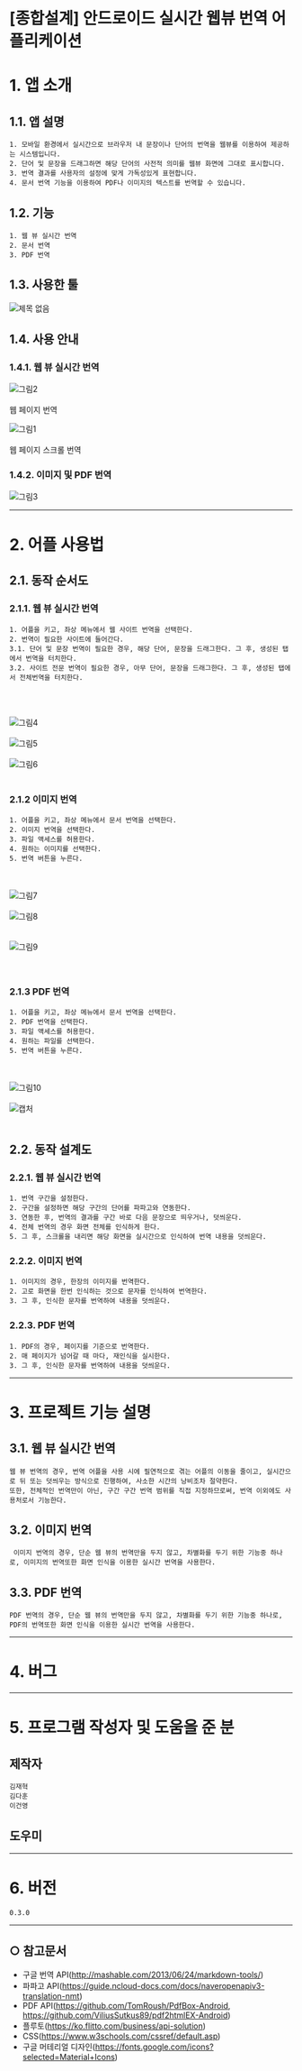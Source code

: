 [종합설계] 안드로이드 실시간 웹뷰 번역 어플리케이션
======================

# 1. 앱 소개
## 1.1. 앱 설명
    1. 모바일 환경에서 실시간으로 브라우저 내 문장이나 단어의 번역을 웹뷰를 이용하여 제공하는 시스템입니다.
    2. 단어 및 문장을 드래그하면 해당 단어의 사전적 의미를 웹뷰 화면에 그대로 표시합니다.
    3. 번역 결과를 사용자의 설정에 맞게 가독성있게 표현합니다.
    4. 문서 번역 기능을 이용하여 PDF나 이미지의 텍스트를 번역할 수 있습니다.
    
## 1.2. 기능
    1. 웹 뷰 실시간 번역
    2. 문서 번역
    3. PDF 번역
    
## 1.3. 사용한 툴
![제목 없음](https://user-images.githubusercontent.com/95574210/187355845-0f44318f-027d-4ab2-a406-79b17d68cfd1.png)

## 1.4. 사용 안내
### 1.4.1. 웹 뷰 실시간 번역
![그림2](https://user-images.githubusercontent.com/95574210/187357016-f6c8e372-8a69-438c-9d6f-bf0c9c227c80.png)
<br><br/>웹 페이지 번역

![그림1](https://user-images.githubusercontent.com/95574210/187357085-548e3566-1568-47dc-84fb-d7803ef1c1bf.png)
<br><br/>웹 페이지 스크롤 번역

### 1.4.2. 이미지 및 PDF 번역

![그림3](https://user-images.githubusercontent.com/95574210/187357159-167ca2f0-a877-4759-a9c8-2e3fc9c339ec.png)

****
# 2. 어플 사용법
## 2.1. 동작 순서도
### 2.1.1. 웹 뷰 실시간 번역
    1. 어플을 키고, 좌상 메뉴에서 웹 사이트 번역을 선택한다.
    2. 번역이 필요한 사이트에 들어간다.
    3.1. 단어 및 문장 번역이 필요한 경우, 해당 단어, 문장을 드래그한다. 그 후, 생성된 탭에서 번역을 터치한다.
    3.2. 사이트 전문 번역이 필요한 경우, 아무 단어, 문장을 드래그한다. 그 후, 생성된 탭에서 전체번역을 터치한다.
 <br><br/>
    
 ![그림4](https://user-images.githubusercontent.com/95574210/187357564-88d0017f-4741-4ecb-885a-ee53c4e43939.png)
 <br><br/>
 ![그림5](https://user-images.githubusercontent.com/95574210/187357572-fd842637-d3b3-4a24-a0f8-1ce798552617.png)
 <br><br/>
 ![그림6](https://user-images.githubusercontent.com/95574210/187357578-17e14e2a-ae5d-4a44-a580-9a235b08c55b.png)
 <br><br/>

### 2.1.2 이미지 번역
    1. 어플을 키고, 좌상 메뉴에서 문서 번역을 선택한다.
    2. 이미지 번역을 선택한다.
    3. 파일 액세스를 허용한다.
    4. 원하는 이미지를 선택한다.
    5. 번역 버튼을 누른다.
<br><br/>
![그림7](https://user-images.githubusercontent.com/95574210/187357583-e240b829-2231-45d8-b6c8-0e10156f67bb.png)
<br><br/>
![그림8](https://user-images.githubusercontent.com/95574210/187357589-b863952b-cf96-4301-bf89-f6ca60979e23.png)  
<br><br/>
![그림9](https://user-images.githubusercontent.com/95574210/187357592-daff43f7-c05f-4fe7-ae22-ee748568ed31.png)  
<br><br/> 

### 2.1.3 PDF 번역
    1. 어플을 키고, 좌상 메뉴에서 문서 번역을 선택한다.
    2. PDF 번역을 선택한다.
    3. 파일 액세스를 허용한다.
    4. 원하는 파일를 선택한다.
    5. 번역 버튼을 누른다.

<br><br/>
![그림10](https://user-images.githubusercontent.com/95574210/187357597-24c29d87-1527-476f-b49a-ccd828b6ba10.png)
<br><br/>
![캡처](https://user-images.githubusercontent.com/95574210/187357600-9fdde3b2-65ea-47bf-ba6a-ebd4c0c364fd.PNG)
<br><br/>

## 2.2. 동작 설계도
### 2.2.1. 웹 뷰 실시간 번역
    1. 번역 구간을 설정한다.
    2. 구간을 설정하면 해당 구간의 단어를 파파고와 연동한다.
    3. 연동한 후, 번역의 결과를 구간 바로 다음 문장으로 띄우거나, 덧씌운다.
    4. 전체 번역의 경우 화면 전체를 인식하게 한다.
    5. 그 후, 스크롤을 내리면 해당 화면을 실시간으로 인식하여 번역 내용을 덧씌운다.

### 2.2.2. 이미지 번역
    1. 이미지의 경우, 한장의 이미지를 번역한다.
    2. 고로 화면을 한번 인식하는 것으로 문자를 인식하여 번역한다.
    3. 그 후, 인식한 문자를 번역하여 내용을 덧씌운다.

### 2.2.3. PDF 번역
    1. PDF의 경우, 페이지를 기준으로 번역한다.
    2. 매 페이지가 넘어갈 때 마다, 재인식을 실시한다.
    3. 그 후, 인식한 문자를 번역하여 내용을 덧씌운다.

****
# 3. 프로젝트 기능 설명
## 3.1. 웹 뷰 실시간 번역
    웹 뷰 번역의 경우, 번역 어플을 사용 시에 필연적으로 겪는 어플의 이동을 줄이고, 실시간으로 뒤 또는 덧씌우는 방식으로 진행하여, 사소한 시간의 낭비조차 절약한다.
    또한, 전체적인 번역만이 아닌, 구간 구간 번역 범위를 직접 지정하므로써, 번역 이외에도 사용처로서 기능한다.
    
## 3.2. 이미지 번역
     이미지 번역의 경우, 단순 웹 뷰의 번역만을 두지 않고, 차별화를 두기 위한 기능중 하나로, 이미지의 번역또한 화면 인식을 이용한 실시간 번역을 사용한다.

## 3.3. PDF 번역
    PDF 번역의 경우, 단순 웹 뷰의 번역만을 두지 않고, 차별화를 두기 위한 기능중 하나로, PDF의 번역또한 화면 인식을 이용한 실시간 번역을 사용한다. 

****
# 4. 버그

****
# 5. 프로그램 작성자 및 도움을 준 분
## 제작자
    김재혁
    김다훈
    이건영
## 도우미
    

****
# 6. 버전
    0.3.0

***** 
## ○ 참고문서
* 구글 번역 API(<http://mashable.com/2013/06/24/markdown-tools/>)
* 파파고 API(<https://guide.ncloud-docs.com/docs/naveropenapiv3-translation-nmt>)
* PDF API(<https://github.com/TomRoush/PdfBox-Android>, 
          <https://github.com/ViliusSutkus89/pdf2htmlEX-Android>)
* 플루토(<https://ko.flitto.com/business/api-solution>)
* CSS(<https://www.w3schools.com/cssref/default.asp>)
* 구글 머테리얼 디자인(<https://fonts.google.com/icons?selected=Material+Icons>)
